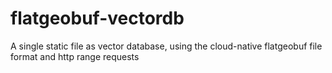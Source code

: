 # flatgeobuf-vectordb
A single static file as vector database, using the cloud-native flatgeobuf file format and http range requests
